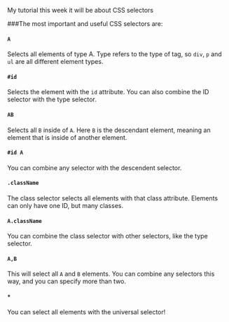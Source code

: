 My tutorial this week it will be about CSS selectors

###The most important and useful CSS selectors are:

#### `A`

Selects all elements of type A. Type refers to the type of tag, so `div`, `p` and `ul` are all different element types.

#### `#id`

Selects the element with the `id` attribute. You can also combine the ID selector with the type selector.

#### `AB`

Selects all `B` inside of `A`. Here `B` is the descendant element, meaning an element that is inside of another element.

#### `#id A`

You can combine any selector with the descendent selector.

#### `.className`

The class selector selects all elements with that class attribute. Elements can only have one ID, but many classes.

#### `A.className`

You can combine the class selector with other selectors, like the type selector.

#### `A,B`

This will select all `A` and `B` elements. You can combine any selectors this way, and you can specify more than two.

#### `*`

You can select all elements with the universal selector!







